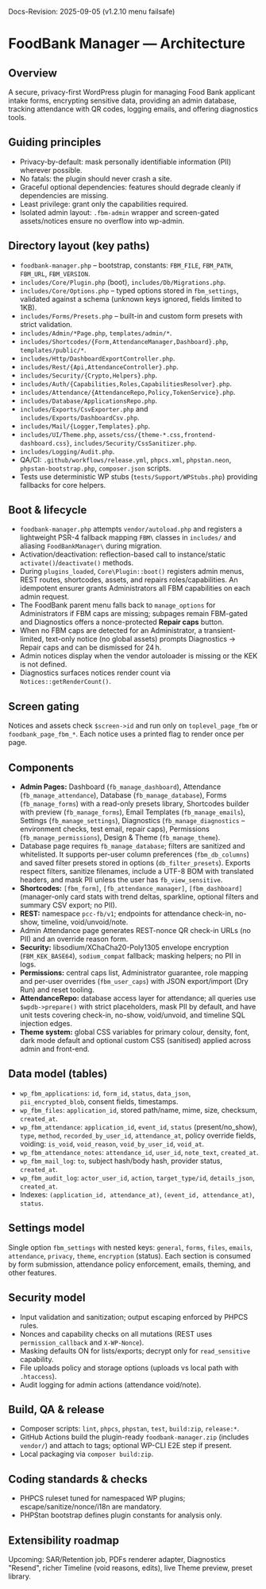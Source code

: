 Docs-Revision: 2025-09-05 (v1.2.10 menu failsafe)
# FoodBank Manager — Architecture

## Overview
A secure, privacy-first WordPress plugin for managing Food Bank applicant intake forms, encrypting sensitive data, providing an admin database, tracking attendance with QR codes, logging emails, and offering diagnostics tools.

## Guiding principles
- Privacy-by-default: mask personally identifiable information (PII) wherever possible.
- No fatals: the plugin should never crash a site.
- Graceful optional dependencies: features should degrade cleanly if dependencies are missing.
- Least privilege: grant only the capabilities required.
- Isolated admin layout: `.fbm-admin` wrapper and screen-gated assets/notices ensure no overflow into wp-admin.

## Directory layout (key paths)
- `foodbank-manager.php` – bootstrap, constants: `FBM_FILE`, `FBM_PATH`, `FBM_URL`, `FBM_VERSION`.
- `includes/Core/Plugin.php` (boot), `includes/Db/Migrations.php`.
- `includes/Core/Options.php` – typed options stored in `fbm_settings`, validated against a schema (unknown keys ignored, fields limited to 1KB).
- `includes/Forms/Presets.php` – built-in and custom form presets with strict validation.
- `includes/Admin/*Page.php`, `templates/admin/*`.
- `includes/Shortcodes/{Form,AttendanceManager,Dashboard}.php`, `templates/public/*`.
- `includes/Http/DashboardExportController.php`.
- `includes/Rest/{Api,AttendanceController}.php`.
- `includes/Security/{Crypto,Helpers}.php`.
- `includes/Auth/{Capabilities,Roles,CapabilitiesResolver}.php`.
- `includes/Attendance/{AttendanceRepo,Policy,TokenService}.php`.
- `includes/Database/ApplicationsRepo.php`.
- `includes/Exports/CsvExporter.php` and `includes/Exports/DashboardCsv.php`.
- `includes/Mail/{Logger,Templates}.php`.
- `includes/UI/Theme.php`, `assets/css/{theme-*.css,frontend-dashboard.css}`, `includes/Security/CssSanitizer.php`.
- `includes/Logging/Audit.php`.
- QA/CI: `.github/workflows/release.yml`, `phpcs.xml`, `phpstan.neon`, `phpstan-bootstrap.php`, `composer.json` scripts.
- Tests use deterministic WP stubs (`tests/Support/WPStubs.php`) providing fallbacks for core helpers.

## Boot & lifecycle
- `foodbank-manager.php` attempts `vendor/autoload.php` and registers a lightweight PSR-4 fallback mapping `FBM\` classes in `includes/` and aliasing `FoodBankManager\` during migration.
- Activation/deactivation: reflection-based call to instance/static `activate()`/`deactivate()` methods.
- During `plugins_loaded`, `Core\Plugin::boot()` registers admin menus, REST routes, shortcodes, assets, and repairs roles/capabilities. An idempotent ensurer grants Administrators all FBM capabilities on each admin request.
- The FoodBank parent menu falls back to `manage_options` for Administrators if FBM caps are missing; subpages remain FBM-gated and Diagnostics offers a nonce-protected **Repair caps** button.
- When no FBM caps are detected for an Administrator, a transient-limited, text-only notice (no global assets) prompts Diagnostics → Repair caps and can be dismissed for 24 h.
- Admin notices display when the vendor autoloader is missing or the KEK is not defined.
- Diagnostics surfaces notices render count via `Notices::getRenderCount()`.

## Screen gating
Notices and assets check `$screen->id` and run only on `toplevel_page_fbm` or `foodbank_page_fbm_*`. Each notice uses a printed flag to render once per page.

## Components
 - **Admin Pages:** Dashboard (`fb_manage_dashboard`), Attendance (`fb_manage_attendance`), Database (`fb_manage_database`), Forms (`fb_manage_forms`) with a read-only presets library, Shortcodes builder with preview (`fb_manage_forms`), Email Templates (`fb_manage_emails`), Settings (`fb_manage_settings`), Diagnostics (`fb_manage_diagnostics` – environment checks, test email, repair caps), Permissions (`fb_manage_permissions`), Design & Theme (`fb_manage_theme`).
  - Database page requires `fb_manage_database`; filters are sanitized and whitelisted. It supports per-user column preferences (`fbm_db_columns`) and saved filter presets stored in options (`db_filter_presets`). Exports respect filters, sanitize filenames, include a UTF-8 BOM with translated headers, and mask PII unless the user has `fb_view_sensitive`.
- **Shortcodes:** `[fbm_form]`, `[fb_attendance_manager]`, `[fbm_dashboard]` (manager-only card stats with trend deltas, sparkline, optional filters and summary CSV export; no PII).
- **REST:** namespace `pcc-fb/v1`; endpoints for attendance check-in, no-show, timeline, void/unvoid/note.
 - Admin Attendance page generates REST-nonce QR check-in URLs (no PII) and an override reason form.
- **Security:** libsodium/XChaCha20-Poly1305 envelope encryption (`FBM_KEK_BASE64`), `sodium_compat` fallback; masking helpers; no PII in logs.
- **Permissions:** central caps list, Administrator guarantee, role mapping and per-user overrides (`fbm_user_caps`) with JSON export/import (Dry Run) and reset tooling.
- **AttendanceRepo:** database access layer for attendance; all queries use `$wpdb->prepare()` with strict placeholders, mask PII by default, and have unit tests covering check-in, no-show, void/unvoid, and timeline SQL injection edges.
- **Theme system:** global CSS variables for primary colour, density, font, dark mode default and optional custom CSS (sanitised) applied across admin and front-end.

## Data model (tables)
- `wp_fbm_applications`: `id`, `form_id`, `status`, `data_json`, `pii_encrypted_blob`, consent fields, timestamps.
- `wp_fbm_files`: `application_id`, stored path/name, mime, size, checksum, `created_at`.
- `wp_fbm_attendance`: `application_id`, `event_id`, `status` (present/no_show), `type`, `method`, `recorded_by_user_id`, `attendance_at`, policy override fields, voiding: `is_void`, `void_reason`, `void_by_user_id`, `void_at`.
- `wp_fbm_attendance_notes`: `attendance_id`, `user_id`, `note_text`, `created_at`.
- `wp_fbm_mail_log`: `to`, subject hash/body hash, provider status, `created_at`.
- `wp_fbm_audit_log`: `actor_user_id`, `action`, `target_type/id`, `details_json`, `created_at`.
- Indexes: `(application_id, attendance_at)`, `(event_id, attendance_at)`, `status`.

## Settings model
Single option `fbm_settings` with nested keys: `general`, `forms`, `files`, `emails`, `attendance`, `privacy`, `theme`, `encryption` (status). Each section is consumed by form submission, attendance policy enforcement, emails, theming, and other features.

## Security model
- Input validation and sanitization; output escaping enforced by PHPCS rules.
- Nonces and capability checks on all mutations (REST uses `permission_callback` and `X-WP-Nonce`).
- Masking defaults ON for lists/exports; decrypt only for `read_sensitive` capability.
- File uploads policy and storage options (uploads vs local path with `.htaccess`).
- Audit logging for admin actions (attendance void/note).

## Build, QA & release
- Composer scripts: `lint`, `phpcs`, `phpstan`, `test`, `build:zip`, `release:*`.
- GitHub Actions build the plugin-ready `foodbank-manager.zip` (includes `vendor/`) and attach to tags; optional WP-CLI E2E step if present.
- Local packaging via `composer build:zip`.

## Coding standards & checks
- PHPCS ruleset tuned for namespaced WP plugins; escape/sanitize/nonce/i18n are mandatory.
- PHPStan bootstrap defines plugin constants for analysis only.

## Extensibility roadmap
Upcoming: SAR/Retention job, PDFs renderer adapter, Diagnostics "Resend", richer Timeline (void reasons, edits), live Theme preview, preset library.

